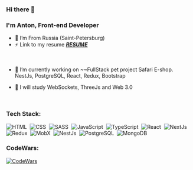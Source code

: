 ### Hi there 👋

### I'm Anton, Front-end Developer 

- 📍 I’m From Russia (Saint-Petersburg)
- ⚡ Link to my resume [***RESUME***](https://github.com/basalaevanton/basalaevanton/blob/main/Resume%20Basalaev%20Anton%20JavaScript-dev.pdf/ "Моё резюме")

</br>

- 🔭 I’m currently working on ~~FullStack pet project Safari E-shop. NestJs, PostgreSQL, React, Redux, Bootstrap

- 🌱 I will study WebSockets, ThreeJs and Web 3.0

</br>  

### Tech Stack:

![HTML](https://img.shields.io/badge/-HTML-333333?style=flat&logo=HTML5&logoColor=E34F26)&nbsp;
![CSS](https://img.shields.io/badge/-CSS-333333?style=flat&logo=CSS3&logoColor=1572B6)&nbsp;
![SASS](https://img.shields.io/badge/-SASS-333333?style=flat&logo=SASS)&nbsp;
![JavaScript](https://img.shields.io/badge/-JavaScript-333333?style=flat&logo=javascript)&nbsp;
![TypeScript](https://img.shields.io/badge/-TypeScript-333333?style=flat&logo=TypeScript)&nbsp;
![React](https://img.shields.io/badge/-React-333333?style=flat&logo=react)&nbsp;
![NextJs](https://img.shields.io/badge/-NextJs-333333.svg?&style=flat&logo=next.js)&nbsp;
![Redux](https://img.shields.io/badge/-Redux-333333?style=flat&logo=redux)&nbsp;
![MobX](https://img.shields.io/badge/-MobX-333333?style=flat&logo=mobx)&nbsp;
![NestJs](https://img.shields.io/badge/-NextJs-333333.svg?&style=flat&logo=nestjs&logoColor=EE204D)&nbsp;
![PostgreSQL](https://img.shields.io/badge/-PostgreSQL-333333.svg?&style=flat&logo=PostgreSQL)&nbsp;
![MongoDB](https://img.shields.io/badge/-MongoDB-333333.svg?&style=flat&logo=MongoDB)&nbsp;




### CodeWars:
[![CodeWars](https://www.codewars.com/users/%D0%91%D0%B0%D1%81%D0%B0%D0%BB%D0%B0%D0%B5%D0%B2%20%D0%90%D0%BD%D1%82%D0%BE%D0%BD/badges/large)](https://www.codewars.com/users/Басалаев%20Антон)

